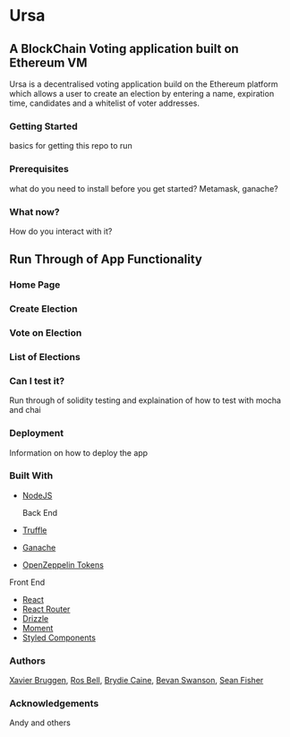 # Ursa

## A BlockChain Voting application built on Ethereum VM

Ursa is a decentralised voting application build on the Ethereum platform which allows a user to create an election by entering a name, expiration time, candidates and a whitelist of voter addresses.

### Getting Started

basics for getting this repo to run

### Prerequisites

what do you need to install before you get started? Metamask, ganache?

### What now?

How do you interact with it?

## Run Through of App Functionality

### Home Page

### Create Election

### Vote on Election

### List of Elections

### Can I test it?

Run through of solidity testing and explaination of how to test with mocha and chai

### Deployment

Information on how to deploy the app

### Built With

- [NodeJS](https://nodejs.org/en/)

  Back End

- [Truffle](https://truffleframework.com/truffle)
- [Ganache](https://truffleframework.com/ganache)
- [OpenZeppelin Tokens](https://openzeppelin.org/api/docs/get-started.html)

Front End

- [React](https://reactjs.org/)
- [React Router](https://reacttraining.com/react-router/)
- [Drizzle](https://truffleframework.com/drizzle)
- [Moment](https://momentjs.com/)
- [Styled Components](https://www.styled-components.com/)

### Authors

[Xavier Bruggen](https://github.com/xavierTL), [Ros Bell](https://github.com/rosbell), [Brydie Caine](https://github.com/Bry-die), [Bevan Swanson](https://github.com/BevRivling), [Sean Fisher](https://github.com/pheadlessg)

### Acknowledgements

Andy and others
